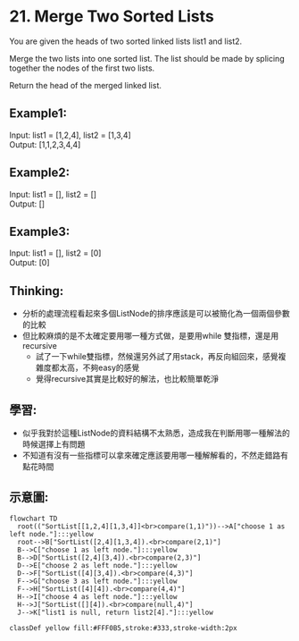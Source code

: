 # 21. Merge Two Sorted Lists
You are given the heads of two sorted linked lists list1 and list2.

Merge the two lists into one sorted list. The list should be made by splicing together the nodes of the first two lists.

Return the head of the merged linked list.

## Example1:
Input: list1 = [1,2,4], list2 = [1,3,4]\
Output: [1,1,2,3,4,4]

## Example2:
Input: list1 = [], list2 = []\
Output: []

## Example3:
Input: list1 = [], list2 = [0]\
Output: [0]

## Thinking:
- 分析的處理流程看起來多個ListNode的排序應該是可以被簡化為一個兩個參數的比較
- 但比較麻煩的是不太確定要用哪一種方式做，是要用while 雙指標，還是用recursive
  - 試了一下while雙指標，然候還另外試了用stack，再反向組回來，感覺複雜度都太高，不夠easy的感覺
  - 覺得recursive其實是比較好的解法，也比較簡單乾淨

## 學習:
- 似乎我對於這種ListNode的資料結構不太熟悉，造成我在判斷用哪一種解法的時候選擇上有問題
- 不知道有沒有一些指標可以拿來確定應該要用哪一種解解看的，不然走錯路有點花時間

## 示意圖:
```mermaid
flowchart TD
  root(("SortList[[1,2,4][1,3,4]]<br>compare(1,1)"))-->A["choose 1 as left node."]:::yellow
  root-->B["SortList([2,4][1,3,4]).<br>compare(2,1)"]
  B-->C["choose 1 as left node."]:::yellow
  B-->D["SortList([2,4][3,4]).<br>compare(2,3)"]
  D-->E["choose 2 as left node."]:::yellow
  D-->F["SortList([4][3,4]).<br>compare(4,3)"]
  F-->G["choose 3 as left node."]:::yellow
  F-->H["SortList([4][4]).<br>compare(4,4)"]
  H-->I["choose 4 as left node."]:::yellow
  H-->J["SortList([][4]).<br>compare(null,4)"]
  J-->K["list1 is null, return list2[4]."]:::yellow

classDef yellow fill:#FFF0B5,stroke:#333,stroke-width:2px
```
